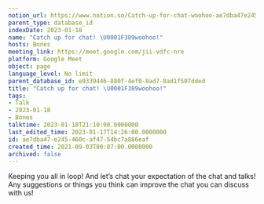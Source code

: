```yaml
---
notion_url: https://www.notion.so/Catch-up-for-chat-woohoo-ae7dba47e245460caf4754bc7a886eaf
parent_type: database_id
indexDate: 2023-01-18
name: "Catch up for chat! \U0001F389woohoo!"
hosts: Bones
meeting_link: https://meet.google.com/jii-vdfc-nre
platform: Google Meet
object: page
language_level: No limit
parent_database_id: e9339446-880f-4ef0-8ad7-8ad1f507dded
title: "Catch up for chat! \U0001F389woohoo!"
tags:
- Talk
- 2023-01-18
- Bones
talktime: 2023-01-18T21:10:00.0000000
last_edited_time: 2023-01-17T14:26:00.0000000
id: ae7dba47-e245-460c-af47-54bc7a886eaf
created_time: 2021-09-03T00:07:00.0000000
archived: false
---
```


Keeping you all in loop! And let’s chat your expectation of the chat and talks!
Any suggestions or things you think can improve the chat you can discuss with us!





